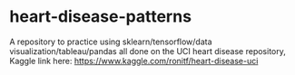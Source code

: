 # heart-disease-patterns
A repository to practice using sklearn/tensorflow/data visualization/tableau/pandas all done on the UCI heart disease repository, Kaggle link here: https://www.kaggle.com/ronitf/heart-disease-uci
